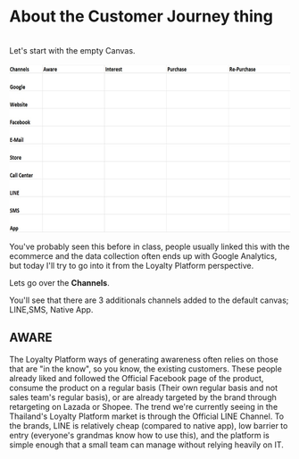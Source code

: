 <h1>About the Customer Journey thing</h1>
<br>Let's start with the empty Canvas.
<br><br>
<img src="Canvas.jpg" width = "600" height ="300">
<br>
<p>You've probably seen this before in class, people usually linked this with the ecommerce and the data collection often ends up with Google Analytics, but today I'll try to go into it from the Loyalty Platform perspective.</p>

<p>Lets go over the <b>Channels</b>. 

You'll see that there are 3 additionals channels added to the default canvas; LINE,SMS, Native App. <br>
</p>
<p><h2>AWARE</h2>
The Loyalty Platform ways of generating awareness often relies on those that are "in the know", so you know, the existing customers. These people already liked and followed the Official Facebook page of the product, consume the product on a regular basis (Their own regular basis and not sales team's regular basis), or are already targeted by the brand through retargeting on Lazada or Shopee.
The trend we're currently seeing in the Thailand's Loyalty Platform market is through the Official LINE Channel. To the brands, LINE is relatively cheap (compared to native app), low barrier to entry (everyone's grandmas know how to use this), and the platform is simple enough that a small team can manage without relying heavily on IT. </p>
